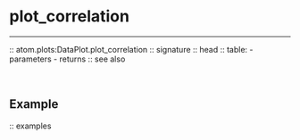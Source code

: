 # plot_correlation
------------------

:: atom.plots:DataPlot.plot_correlation
    :: signature
    :: head
    :: table:
        - parameters
        - returns
    :: see also

<br>

## Example

:: examples
